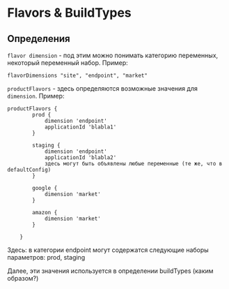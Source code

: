 # Flavors & BuildTypes

## Определения

`flavor dimension` - под этим можно понимать категорию переменных, некоторый переменный набор. Пример:&#x20;

```
flavorDimensions "site", "endpoint", "market"
```

`productFlavors` - здесь определяются возможные значения для `dimension`. Пример:

```
productFlavors {
        prod {
            dimension 'endpoint'
            applicationId 'blabla1'
        }

        staging {
            dimension 'endpoint'
            applicationId 'blabla2'
            здесь могут быть объявлены любые переменные (те же, что в defaultConfig)
        }

        google {
            dimension 'market'
        }

        amazon {
            dimension 'market'
        }

    }
```

Здесь: в категории endpoint могут содержатся следующие наборы параметров: prod, staging

Далее, эти значения используется в определении buildTypes (каким образом?)
